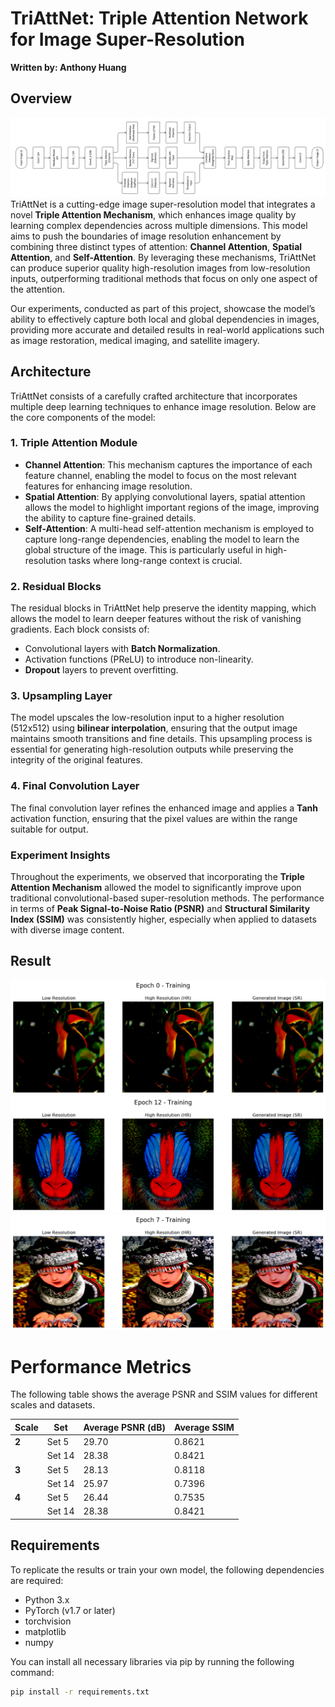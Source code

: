 # TriAttNet: Triple Attention Network for Image Super-Resolution
**Written by: Anthony Huang**
## Overview
![Description of image](Result/architecture.png)
TriAttNet is a cutting-edge image super-resolution model that integrates a novel **Triple Attention Mechanism**, which enhances image quality by learning complex dependencies across multiple dimensions. This model aims to push the boundaries of image resolution enhancement by combining three distinct types of attention: **Channel Attention**, **Spatial Attention**, and **Self-Attention**. By leveraging these mechanisms, TriAttNet can produce superior quality high-resolution images from low-resolution inputs, outperforming traditional methods that focus on only one aspect of the attention.

Our experiments, conducted as part of this project, showcase the model’s ability to effectively capture both local and global dependencies in images, providing more accurate and detailed results in real-world applications such as image restoration, medical imaging, and satellite imagery.

## Architecture

TriAttNet consists of a carefully crafted architecture that incorporates multiple deep learning techniques to enhance image resolution. Below are the core components of the model:

### 1. **Triple Attention Module**
   - **Channel Attention**: This mechanism captures the importance of each feature channel, enabling the model to focus on the most relevant features for enhancing image resolution.
   - **Spatial Attention**: By applying convolutional layers, spatial attention allows the model to highlight important regions of the image, improving the ability to capture fine-grained details.
   - **Self-Attention**: A multi-head self-attention mechanism is employed to capture long-range dependencies, enabling the model to learn the global structure of the image. This is particularly useful in high-resolution tasks where long-range context is crucial.

### 2. **Residual Blocks**
   The residual blocks in TriAttNet help preserve the identity mapping, which allows the model to learn deeper features without the risk of vanishing gradients. Each block consists of:
   - Convolutional layers with **Batch Normalization**.
   - Activation functions (PReLU) to introduce non-linearity.
   - **Dropout** layers to prevent overfitting.

### 3. **Upsampling Layer**
   The model upscales the low-resolution input to a higher resolution (512x512) using **bilinear interpolation**, ensuring that the output image maintains smooth transitions and fine details. This upsampling process is essential for generating high-resolution outputs while preserving the integrity of the original features.

### 4. **Final Convolution Layer**
   The final convolution layer refines the enhanced image and applies a **Tanh** activation function, ensuring that the pixel values are within the range suitable for output.

### Experiment Insights
Throughout the experiments, we observed that incorporating the **Triple Attention Mechanism** allowed the model to significantly improve upon traditional convolutional-based super-resolution methods. The performance in terms of **Peak Signal-to-Noise Ratio (PSNR)** and **Structural Similarity Index (SSIM)** was consistently higher, especially when applied to datasets with diverse image content.
## Result 
![Description of image](Result/scale_2/set5/epoch_1.png)
![Description of image](Result/scale_2/set14/epoch_13.png)
![Description of image](Result/scale_2/set14/epoch_8.png)
# Performance Metrics

The following table shows the average PSNR and SSIM values for different scales and datasets.

| Scale | Set | Average PSNR (dB) | Average SSIM |
|-------|-----|--------------------|--------------|
| **2** | Set 5 | 29.70 | 0.8621 |
|       | Set 14 | 28.38 | 0.8421 |
| **3** | Set 5 | 28.13 | 0.8118 |
|       | Set 14 | 25.97 | 0.7396 |
| **4** | Set 5 | 26.44 | 0.7535 |
|       | Set 14 | 28.38 | 0.8421 |

## Requirements

To replicate the results or train your own model, the following dependencies are required:

- Python 3.x
- PyTorch (v1.7 or later)
- torchvision
- matplotlib
- numpy

You can install all necessary libraries via pip by running the following command:

```bash
pip install -r requirements.txt
